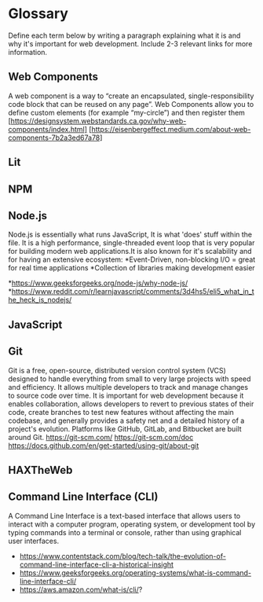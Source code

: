 # Glossary

Define each term below by writing a paragraph explaining what it is and why it's important for web development. Include 2-3 relevant links for more information.

## Web Components
 A web component is a way to “create an encapsulated, single-responsibility code block that can be reused on any page”. Web Components allow you to define custom elements (for example “my-circle”) and then register them
[https://designsystem.webstandards.ca.gov/why-web-components/index.html]
[https://eisenbergeffect.medium.com/about-web-components-7b2a3ed67a78]

## Lit


## NPM


## Node.js
Node.js is essentially what runs JavaScript, It is what 'does' stuff within the file. It is a high performance, single-threaded event loop that is very popular for building modern web applications.It is also known for it's scalability and for having an extensive ecosystem:
*Event-Driven, non-blocking I/O = great for real time applications
*Collection of libraries making development easier

*https://www.geeksforgeeks.org/node-js/why-node-js/
*https://www.reddit.com/r/learnjavascript/comments/3d4hs5/eli5_what_in_the_heck_is_nodejs/

## JavaScript


## Git
Git is a free, open-source, distributed version control system (VCS) designed to handle everything from small to very large projects with speed and efficiency. It allows multiple developers to track and manage changes to source code over time. It is important for web development because it enables collaboration, allows developers to revert to previous states of their code, create branches to test new features without affecting the main codebase, and generally provides a safety net and a detailed history of a project's evolution. Platforms like GitHub, GitLab, and Bitbucket are built around Git.
https://git-scm.com/
https://git-scm.com/doc
https://docs.github.com/en/get-started/using-git/about-git

## HAXTheWeb


## Command Line Interface (CLI)

A Command Line Interface is a text-based interface that allows users to interact with a computer program, operating system, or development tool by typing commands into a terminal or console, rather than using graphical user interfaces.
 - https://www.contentstack.com/blog/tech-talk/the-evolution-of-command-line-interface-cli-a-historical-insight
 - https://www.geeksforgeeks.org/operating-systems/what-is-command-line-interface-cli/
 - https://aws.amazon.com/what-is/cli/?
